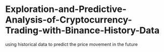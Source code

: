 # Exploration-and-Predictive-Analysis-of-Cryptocurrency-Trading-with-Binance-History-Data
 using historical data to predict the price movement in the future
